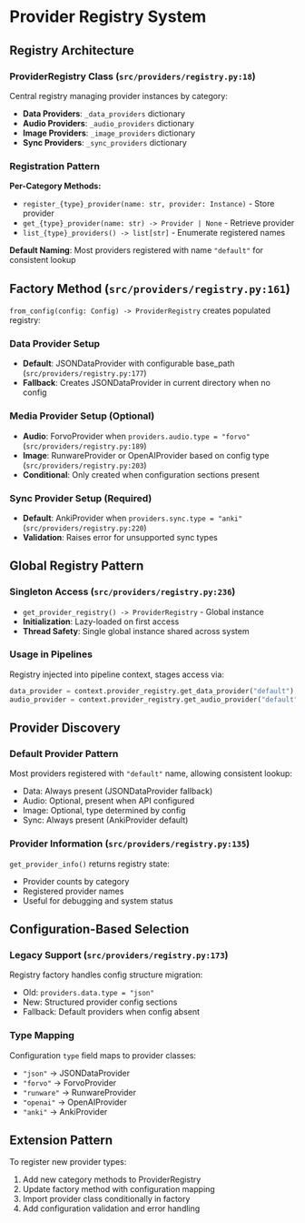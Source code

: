 # Provider Registry System

## Registry Architecture

### ProviderRegistry Class (`src/providers/registry.py:18`)

Central registry managing provider instances by category:
- **Data Providers**: `_data_providers` dictionary
- **Audio Providers**: `_audio_providers` dictionary
- **Image Providers**: `_image_providers` dictionary
- **Sync Providers**: `_sync_providers` dictionary

### Registration Pattern

**Per-Category Methods:**
- `register_{type}_provider(name: str, provider: Instance)` - Store provider
- `get_{type}_provider(name: str) -> Provider | None` - Retrieve provider
- `list_{type}_providers() -> list[str]` - Enumerate registered names

**Default Naming**: Most providers registered with name `"default"` for consistent lookup

## Factory Method (`src/providers/registry.py:161`)

`from_config(config: Config) -> ProviderRegistry` creates populated registry:

### Data Provider Setup
- **Default**: JSONDataProvider with configurable base_path (`src/providers/registry.py:177`)
- **Fallback**: Creates JSONDataProvider in current directory when no config

### Media Provider Setup (Optional)
- **Audio**: ForvoProvider when `providers.audio.type = "forvo"` (`src/providers/registry.py:189`)
- **Image**: RunwareProvider or OpenAIProvider based on config type (`src/providers/registry.py:203`)
- **Conditional**: Only created when configuration sections present

### Sync Provider Setup (Required)
- **Default**: AnkiProvider when `providers.sync.type = "anki"` (`src/providers/registry.py:220`)
- **Validation**: Raises error for unsupported sync types

## Global Registry Pattern

### Singleton Access (`src/providers/registry.py:236`)
- `get_provider_registry() -> ProviderRegistry` - Global instance
- **Initialization**: Lazy-loaded on first access
- **Thread Safety**: Single global instance shared across system

### Usage in Pipelines
Registry injected into pipeline context, stages access via:
```python
data_provider = context.provider_registry.get_data_provider("default")
audio_provider = context.provider_registry.get_audio_provider("default")
```

## Provider Discovery

### Default Provider Pattern
Most providers registered with `"default"` name, allowing consistent lookup:
- Data: Always present (JSONDataProvider fallback)
- Audio: Optional, present when API configured
- Image: Optional, type determined by config
- Sync: Always present (AnkiProvider default)

### Provider Information (`src/providers/registry.py:135`)
`get_provider_info()` returns registry state:
- Provider counts by category
- Registered provider names
- Useful for debugging and system status

## Configuration-Based Selection

### Legacy Support (`src/providers/registry.py:173`)
Registry factory handles config structure migration:
- Old: `providers.data.type = "json"`
- New: Structured provider config sections
- Fallback: Default providers when config absent

### Type Mapping
Configuration `type` field maps to provider classes:
- `"json"` → JSONDataProvider
- `"forvo"` → ForvoProvider
- `"runware"` → RunwareProvider
- `"openai"` → OpenAIProvider
- `"anki"` → AnkiProvider

## Extension Pattern

To register new provider types:
1. Add new category methods to ProviderRegistry
2. Update factory method with configuration mapping
3. Import provider class conditionally in factory
4. Add configuration validation and error handling
